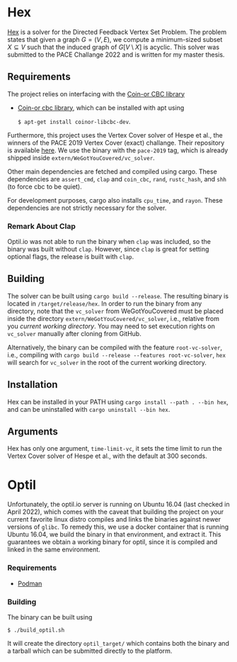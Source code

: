 # Hex
[Hex](https://en.wikipedia.org/wiki/Hex_(Discworld)) is a solver for the Directed Feedback Vertex Set Problem. The problem states that given a graph $G = (V, E)$, we
compute a minimum-sized subset $X \subseteq V$ such that the induced graph of $G[V \setminus X]$ is acyclic. This solver was submitted to the PACE Challange 2022 and is written for my master thesis. 


## Requirements
The project relies on interfacing with the [Coin-or CBC library](https://github.com/coin-or/COIN-OR-OptimizationSuite)
* [Coin-or cbc library](https://github.com/coin-or/COIN-OR-OptimizationSuite), which can be installed with apt using 
    
    ```$ apt-get install coinor-libcbc-dev```.

Furthermore, this project uses the Vertex Cover solver of Hespe et al., the winners of the PACE 2019 Vertex Cover (exact) challange. Their repository is available [here](https://github.com/KarlsruheMIS/pace-2019). We use the binary with the `pace-2019` tag, which is already shipped inside `extern/WeGotYouCovered/vc_solver`.

Other main dependencies are fetched and compiled using cargo. These dependencies are `assert_cmd`, `clap` and `coin_cbc`, `rand`, `rustc_hash`, and `shh` (to force cbc to be quiet).

For development purposes, cargo also installs `cpu_time`, and `rayon`. These dependencies are not strictly necessary for the solver. 

### Remark About Clap
Optil.io was not able to run the binary when `clap` was included, so the binary was built without `clap`. However, since `clap` is great for setting optional flags, the release is built with `clap`. 

## Building
The solver can be built using `cargo build --release`. The resulting binary is located in `/target/release/hex`. In order to run the binary from any directory, note that the `vc_solver` from WeGotYouCovered must be placed inside the directory `extern/WeGotYouCovered/vc_solver`, i.e., relative from you *current working directory*. You may need to set execution rights on `vc_solver` manually after cloning from GitHub. 

Alternatively, the binary can be compiled with the feature `root-vc-solver`, i.e., compiling with `cargo build --release --features root-vc-solver`, `hex` will search for `vc_solver` in the root of the current working directory. 

## Installation
Hex can be installed in your PATH using `cargo install --path . --bin hex`, and can be uninstalled with `cargo uninstall --bin hex`.

## Arguments
Hex has only one argument, `time-limit-vc`, it sets the time limit to run the Vertex Cover solver of Hespe et al., with the default at 300 seconds.

# Optil
Unfortunately, the optil.io server is running on Ubuntu 16.04 (last checked in April 2022), which comes with the caveat that building the project on your current favorite linux distro compiles and links the binaries against newer versions of `glibc`. To remedy this, we use a docker container that is running Ubuntu 16.04, we build the binary in that environment, and extract it. This guarantees we obtain a working binary for optil, since it is compiled and linked in the same environment.

### Requirements
* [Podman](https://podman.io/getting-started/installation)

### Building
The binary can be built using 
```
$ ./build_optil.sh
```
It will create the directory `optil_target/` which contains both the binary and a tarball which can be submitted directly to the platform. 